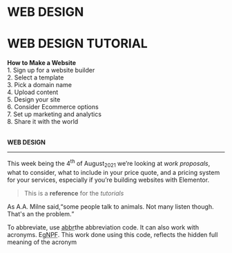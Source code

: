 # WEB DESIGN

<html>
<body>
<h1> WEB DESIGN TUTORIAL</h1>
<p>  
<b>How to Make a Website</b>
<br />1. Sign up for a website builder 
<br />2. Select a template 
<br />3. Pick a domain name 
<br />4. Upload content 
<br />5. Design your site 
<br />6. Consider Ecommerce options 
<br />7. Set up marketing and analytics 
<br />8. Share it with the world </p>
<P><br /> <b>WEB DESIGN</b> <p>
<hr />
<p>This week being the 4<sup>th</sup> of August<sub>2021</sub> we’re looking at <i>work proposals</I>, what to consider, what to include in your price quote, and a pricing system for your services, especially if you’re building websites with Elementor.</p>
<p><blockquote cite="http://en.wikipedia.org/wiki/Winnie-the-Pooh"> This is a <strong>reference</strong> for the <em>tutorials</em></p>
</blockquote>
<p>As A.A. Milne said,<q>some people talk to animals. Not many listen though. That's an the problem.</q></p>
<p>To abbreviate, use <abbr title = Abbreviation">abbr</abbr>the abbreviation code. It can also work with acronyms. Eg<acronym title="Nigeria Police Force">NPF</acronym>. This work done using this code, reflects the hidden full meaning of the acronym
</body>
</html>
